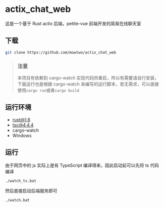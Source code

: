# actix_chat_web

这是一个基于 Rust actix 后端，petite-vue 前端开发的简易在线聊天室

## 下载

```bash
git clone https://github.com/mowtwo/actix_chat_web
```

> ### 注意
>
> 本项目有依赖到 cargo-watch 实现代码热重启，所以有需要请自行安装，下面运行也是根据 cargo-watch 来编写的运行脚本，若无需求，可以直接使用`cargo run`或者`cargo build`

## 运行环境

- rust@1.6
- tsc@4.4.4
- cargo-watch
- Windows

## 运行

由于网页中的 js 实际上是有 TypeScript 编译得来，因此启动前可以先将 ts 代码编译

```bash
./watch_ts.bat
```

然后直接启动后端服务即可

```bash
./watch.bat
```
